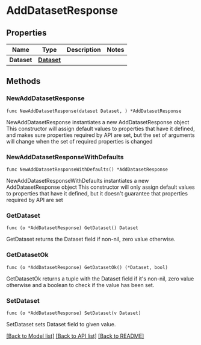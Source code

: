 # AddDatasetResponse

## Properties

Name | Type | Description | Notes
------------ | ------------- | ------------- | -------------
**Dataset** | [**Dataset**](Dataset.md) |  | 

## Methods

### NewAddDatasetResponse

`func NewAddDatasetResponse(dataset Dataset, ) *AddDatasetResponse`

NewAddDatasetResponse instantiates a new AddDatasetResponse object
This constructor will assign default values to properties that have it defined,
and makes sure properties required by API are set, but the set of arguments
will change when the set of required properties is changed

### NewAddDatasetResponseWithDefaults

`func NewAddDatasetResponseWithDefaults() *AddDatasetResponse`

NewAddDatasetResponseWithDefaults instantiates a new AddDatasetResponse object
This constructor will only assign default values to properties that have it defined,
but it doesn't guarantee that properties required by API are set

### GetDataset

`func (o *AddDatasetResponse) GetDataset() Dataset`

GetDataset returns the Dataset field if non-nil, zero value otherwise.

### GetDatasetOk

`func (o *AddDatasetResponse) GetDatasetOk() (*Dataset, bool)`

GetDatasetOk returns a tuple with the Dataset field if it's non-nil, zero value otherwise
and a boolean to check if the value has been set.

### SetDataset

`func (o *AddDatasetResponse) SetDataset(v Dataset)`

SetDataset sets Dataset field to given value.



[[Back to Model list]](../README.md#documentation-for-models) [[Back to API list]](../README.md#documentation-for-api-endpoints) [[Back to README]](../README.md)


